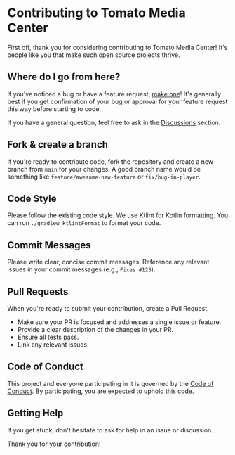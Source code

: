 # Contributing to Tomato Media Center

First off, thank you for considering contributing to Tomato Media Center! It's people like you that make such open source projects thrive.

## Where do I go from here?

If you've noticed a bug or have a feature request, [make one](https://github.com/halibiram/tomato-media-center/issues/new)! It's generally best if you get confirmation of your bug or approval for your feature request this way before starting to code.

If you have a general question, feel free to ask in the [Discussions](https://github.com/halibiram/tomato-media-center/discussions) section.

## Fork & create a branch

If you're ready to contribute code, fork the repository and create a new branch from `main` for your changes. A good branch name would be something like `feature/awesome-new-feature` or `fix/bug-in-player`.

## Code Style

Please follow the existing code style. We use Ktlint for Kotlin formatting. You can run `./gradlew ktlintFormat` to format your code.

## Commit Messages

Please write clear, concise commit messages. Reference any relevant issues in your commit messages (e.g., `Fixes #123`).

## Pull Requests

When you're ready to submit your contribution, create a Pull Request.
- Make sure your PR is focused and addresses a single issue or feature.
- Provide a clear description of the changes in your PR.
- Ensure all tests pass.
- Link any relevant issues.

## Code of Conduct

This project and everyone participating in it is governed by the [Code of Conduct](CODE_OF_CONDUCT.md). By participating, you are expected to uphold this code.

## Getting Help

If you get stuck, don't hesitate to ask for help in an issue or discussion.

Thank you for your contribution!

